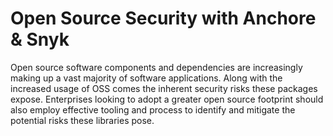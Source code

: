 # Open Source Security with Anchore & Snyk

Open source software components and dependencies are increasingly making up a vast majority of software applications. Along with the increased usage of OSS comes the inherent security risks these packages expose. Enterprises looking to adopt a greater open source footprint should also employ effective tooling and process to identify and mitigate the potential risks these libraries pose. 